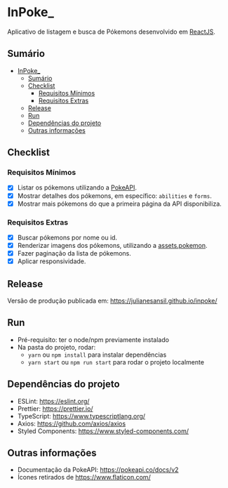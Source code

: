 # InPoke\_

Aplicativo de listagem e busca de Pókemons desenvolvido em [ReactJS](https://pt-br.reactjs.org/).

## Sumário

- [InPoke\_](#inpoke_)
  - [Sumário](#sumário)
  - [Checklist](#checklist)
    - [Requisitos Mínimos](#requisitos-mínimos)
    - [Requisitos Extras](#requisitos-extras)
  - [Release](#release)
  - [Run](#run)
  - [Dependências do projeto](#dependências-do-projeto)
  - [Outras informações](#outras-informações)

<a name="checklist"></a>

## Checklist

### Requisitos Mínimos

- [x] Listar os pókemons utilizando a [PokeAPI](https://pokeapi.co/).
- [x] Mostrar detalhes dos pókemons, em específico: `abilities` e `forms`.
- [x] Mostrar mais pókemons do que a primeira página da API disponibiliza.

### Requisitos Extras

- [x] Buscar pókemons por nome ou id.
- [x] Renderizar imagens dos pókemons, utilizando a [assets.pokemon](https://assets.pokemon.com/assets/cms2/img/pokedex/full/025.png).
- [x] Fazer paginação da lista de pókemons.
- [x] Aplicar responsividade.

<a name="release"></a>

## Release

Versão de produção publicada em: https://julianesansil.github.io/inpoke/

<a name="run"></a>

## Run

- Pré-requisito: ter o node/npm previamente instalado
- Na pasta do projeto, rodar:
  - `yarn` ou `npm install` para instalar dependências
  - `yarn start` ou `npm run start` para rodar o projeto localmente

<a name="dependencias"></a>

## Dependências do projeto

- ESLint: https://eslint.org/
- Prettier: https://prettier.io/
- TypeScript: https://www.typescriptlang.org/
- Axios: https://github.com/axios/axios
- Styled Components: https://www.styled-components.com/

<a name="outras-informacoes"></a>

## Outras informações

- Documentação da PokeAPI: https://pokeapi.co/docs/v2
- Ícones retirados de https://www.flaticon.com/
